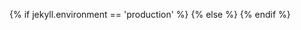 {% if jekyll.environment == 'production' %}
    <script src="/assets/js/concatenated.min.js?v={{ site.version }}"></script>
{% else %}
    <script src="/assets/js/navigation.js?v={{ site.version }}"></script>
    <script src="/assets/js/animations.js?v={{ site.version }}"></script>
    <script src="/assets/js/image-lazyloader.js?v={{ site.version }}"></script>
{% endif %}